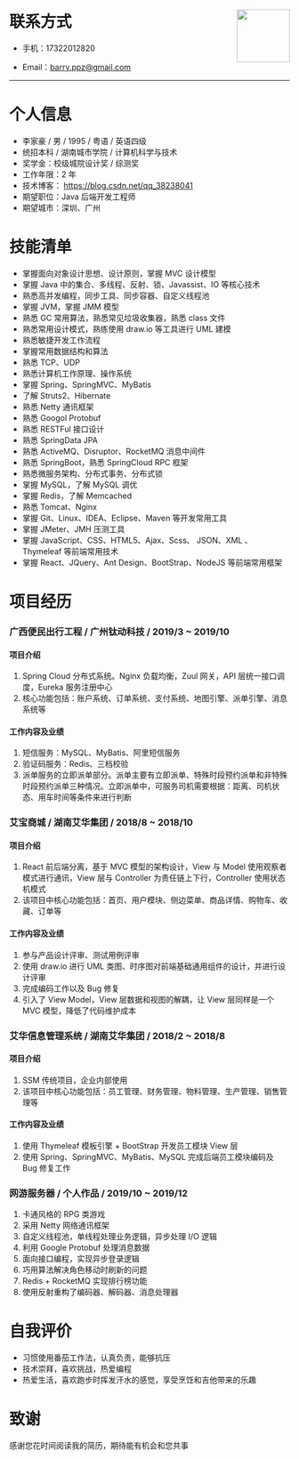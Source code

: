 # 联系方式 <img src='E:\杂集\图片\me\min.jpg' style='float:right; width:95px;'/> 

- 手机：17322012820 

- Email：barry.ppz@gmail.com

  

---

# 个人信息

 - 李家豪 / 男 / 1995 / 粤语 / 英语四级
 - 统招本科 / 湖南城市学院 / 计算机科学与技术
 - 奖学金：校级城院设计奖 / 综测奖
 - 工作年限：2 年
 - 技术博客： https://blog.csdn.net/qq_38238041 
 - 期望职位：Java 后端开发工程师
 - 期望城市：深圳、广州

# 技能清单

- 掌握面向对象设计思想、设计原则，掌握 MVC 设计模型
- 掌握 Java 中的集合、多线程、反射、锁、Javassist、IO 等核心技术
- 熟悉高并发编程，同步工具、同步容器、自定义线程池
- 掌握 JVM，掌握 JMM 模型
- 熟悉 GC 常用算法，熟悉常见垃圾收集器，熟悉 class 文件
- 熟悉常用设计模式，熟练使用 draw.io 等工具进行 UML 建模
- 熟悉敏捷开发工作流程
- 掌握常用数据结构和算法
- 熟悉 TCP、UDP
- 熟悉计算机工作原理、操作系统
- 掌握 Spring、SpringMVC、MyBatis
- 了解 Struts2、Hibernate
- 熟悉 Netty 通讯框架
- 熟悉 Googol Protobuf
- 熟悉 RESTFul 接口设计
- 熟悉 SpringData JPA
- 熟悉 ActiveMQ、Disruptor、RocketMQ 消息中间件
- 熟悉 SpringBoot，熟悉 SpringCloud RPC 框架
- 熟悉微服务架构、分布式事务、分布式锁
- 掌握 MySQL，了解 MySQL 调优
- 掌握 Redis，了解 Memcached
- 熟悉 Tomcat、Nginx
- 掌握 Git、Linux、IDEA、Eclipse、Maven 等开发常用工具
- 掌握 JMeter、JMH 压测工具
- 掌握 JavaScript、CSS、HTML5、Ajax、Scss、 JSON、XML 、Thymeleaf 等前端常用技术
- 掌握 React、JQuery、Ant Design、BootStrap、NodeJS 等前端常用框架

# 项目经历

### 广西便民出行工程 / 广州钛动科技 / 2019/3 ~ 2019/10

#### 项目介绍

1. Spring Cloud 分布式系统。Nginx 负载均衡，Zuul 网关，API 层统一接口调度，Eureka 服务注册中心
2. 核心功能包括：账户系统、订单系统、支付系统、地图引擎、派单引擎、消息系统等


#### 工作内容及业绩

1. 短信服务：MySQL、MyBatis、阿里短信服务
2. 验证码服务：Redis、三档校验
3. 派单服务的立即派单部分。派单主要有立即派单、特殊时段预约派单和非特殊时段预约派单三种情况。立即派单中，可服务司机需要根据：距离、司机状态、用车时间等条件来进行判断

### 艾宝商城 / 湖南艾华集团 / 2018/8 ~ 2018/10

#### 项目介绍

1. React 前后端分离，基于 MVC 模型的架构设计，View 与 Model 使用观察者模式进行通讯，View 层与 Controller 为责任链上下行，Controller 使用状态机模式
2. 该项目中核心功能包括：首页、用户模块、侧边菜单、商品详情、购物车、收藏、订单等

#### 工作内容及业绩

1. 参与产品设计评审、测试用例评审
2. 使用 draw.io 进行 UML 类图、时序图对前端基础通用组件的设计，并进行设计评审
3. 完成编码工作以及 Bug 修复
4. 引入了 View Model，View 层数据和视图的解耦，让 View 层同样是一个 MVC 模型，降低了代码维护成本

### 艾华信息管理系统 / 湖南艾华集团 / 2018/2 ~ 2018/8

#### 项目介绍

1. SSM 传统项目，企业内部使用
2. 该项目中核心功能包括：员工管理、财务管理、物料管理、生产管理、销售管理等

#### 工作内容及业绩

1. 使用 Thymeleaf 模板引擎 + BootStrap 开发员工模块 View 层
2. 使用 Spring、SpringMVC、MyBatis、MySQL 完成后端员工模块编码及 Bug 修复工作

### 网游服务器 / 个人作品 / 2019/10 ~ 2019/12

1. 卡通风格的 RPG 类游戏
2. 采用 Netty 网络通讯框架
3. 自定义线程池，单线程处理业务逻辑，异步处理 I/O 逻辑
4. 利用 Google Protobuf 处理消息数据
5. 面向接口编程，实现异步登录逻辑
6. 巧用算法解决角色移动时刷新的问题
7. Redis + RocketMQ 实现排行榜功能
8. 使用反射重构了编码器、解码器、消息处理器

# 自我评价

- 习惯使用番茄工作法，认真负责，能够抗压
- 技术崇拜，喜欢挑战，热爱编程
- 热爱生活，喜欢跑步时挥发汗水的感觉，享受烹饪和吉他带来的乐趣

# 致谢

感谢您花时间阅读我的简历，期待能有机会和您共事